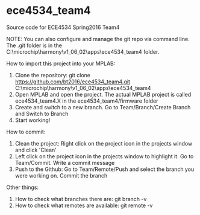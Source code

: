 # ece4534_team4
Source code for ECE4534 Spring2016 Team4

NOTE: You can also configure and manage the git repo via command line. The .git folder is in the C:\microchip\harmony\v1_06_02\apps\ece4534_team4 folder.

How to import this project into your MPLAB:
1) Clone the repository: git clone https://github.com/bt2016/ece4534_team4.git C:\microchip\harmony\v1_06_02\apps\ece4534_team4
2) Open MPLAB and open the project. The actual MPLAB project is called ece4534_team4.X in the ece4534_team4/firmware folder
3) Create and switch to a new branch. Go to Team/Branch/Create Branch and Switch to Branch
4) Start working!

How to commit:
1) Clean the project: Right click on the project icon in the projects window and click 'Clean'
2) Left click on the project icon in the projects window to highlight it. Go to Team/Commit. Write a commit message
3) Push to the Github: Go to Team/Remote/Push and select the branch you were working on. Commit the branch

Other things:
1) How to check what branches there are: git branch -v
2) How to check what remotes are available: git remote -v

